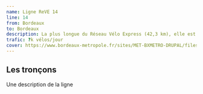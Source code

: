 ```yaml
---
name: Ligne ReVE 14
line: 14
from: Bordeaux
to: Bordeaux
description: La plus longue du Réseau Vélo Express (42,3 km), elle est circulaire et située entre les boulevards et la rocade. Elle dessert les communes de Bègles, Villenave-d’Ornon, Gradignan, Talence, Pessac, Mérignac, Eysines, Bruges, Bordeaux, Lormont, Cenon et Floirac.
trafic: ?k vélos/jour
cover: https://www.bordeaux-metropole.fr/sites/MET-BXMETRO-DRUPAL/files/styles/node_visuel_xl_x2/public/2023-07/parcours_reve_bruges_velo_barbier.webp
---
```


## Les tronçons

Une description de la ligne
